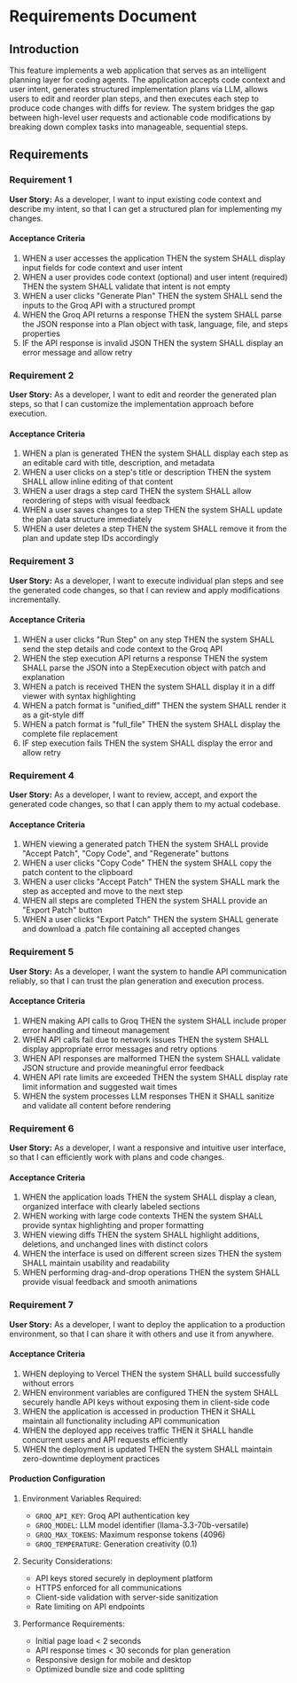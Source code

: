 # Requirements Document

## Introduction

This feature implements a web application that serves as an intelligent planning layer for coding agents. The application accepts code context and user intent, generates structured implementation plans via LLM, allows users to edit and reorder plan steps, and then executes each step to produce code changes with diffs for review. The system bridges the gap between high-level user requests and actionable code modifications by breaking down complex tasks into manageable, sequential steps.

## Requirements

### Requirement 1

**User Story:** As a developer, I want to input existing code context and describe my intent, so that I can get a structured plan for implementing my changes.

#### Acceptance Criteria

1. WHEN a user accesses the application THEN the system SHALL display input fields for code context and user intent
2. WHEN a user provides code context (optional) and user intent (required) THEN the system SHALL validate that intent is not empty
3. WHEN a user clicks "Generate Plan" THEN the system SHALL send the inputs to the Groq API with a structured prompt
4. WHEN the Groq API returns a response THEN the system SHALL parse the JSON response into a Plan object with task, language, file, and steps properties
5. IF the API response is invalid JSON THEN the system SHALL display an error message and allow retry

### Requirement 2

**User Story:** As a developer, I want to edit and reorder the generated plan steps, so that I can customize the implementation approach before execution.

#### Acceptance Criteria

1. WHEN a plan is generated THEN the system SHALL display each step as an editable card with title, description, and metadata
2. WHEN a user clicks on a step's title or description THEN the system SHALL allow inline editing of that content
3. WHEN a user drags a step card THEN the system SHALL allow reordering of steps with visual feedback
4. WHEN a user saves changes to a step THEN the system SHALL update the plan data structure immediately
5. WHEN a user deletes a step THEN the system SHALL remove it from the plan and update step IDs accordingly

### Requirement 3

**User Story:** As a developer, I want to execute individual plan steps and see the generated code changes, so that I can review and apply modifications incrementally.

#### Acceptance Criteria

1. WHEN a user clicks "Run Step" on any step THEN the system SHALL send the step details and code context to the Groq API
2. WHEN the step execution API returns a response THEN the system SHALL parse the JSON into a StepExecution object with patch and explanation
3. WHEN a patch is received THEN the system SHALL display it in a diff viewer with syntax highlighting
4. WHEN a patch format is "unified_diff" THEN the system SHALL render it as a git-style diff
5. WHEN a patch format is "full_file" THEN the system SHALL display the complete file replacement
6. IF step execution fails THEN the system SHALL display the error and allow retry

### Requirement 4

**User Story:** As a developer, I want to review, accept, and export the generated code changes, so that I can apply them to my actual codebase.

#### Acceptance Criteria

1. WHEN viewing a generated patch THEN the system SHALL provide "Accept Patch", "Copy Code", and "Regenerate" buttons
2. WHEN a user clicks "Copy Code" THEN the system SHALL copy the patch content to the clipboard
3. WHEN a user clicks "Accept Patch" THEN the system SHALL mark the step as accepted and move to the next step
4. WHEN all steps are completed THEN the system SHALL provide an "Export Patch" button
5. WHEN a user clicks "Export Patch" THEN the system SHALL generate and download a .patch file containing all accepted changes

### Requirement 5

**User Story:** As a developer, I want the system to handle API communication reliably, so that I can trust the plan generation and execution process.

#### Acceptance Criteria

1. WHEN making API calls to Groq THEN the system SHALL include proper error handling and timeout management
2. WHEN API calls fail due to network issues THEN the system SHALL display appropriate error messages and retry options
3. WHEN API responses are malformed THEN the system SHALL validate JSON structure and provide meaningful error feedback
4. WHEN API rate limits are exceeded THEN the system SHALL display rate limit information and suggested wait times
5. WHEN the system processes LLM responses THEN it SHALL sanitize and validate all content before rendering

### Requirement 6

**User Story:** As a developer, I want a responsive and intuitive user interface, so that I can efficiently work with plans and code changes.

#### Acceptance Criteria

1. WHEN the application loads THEN the system SHALL display a clean, organized interface with clearly labeled sections
2. WHEN working with large code contexts THEN the system SHALL provide syntax highlighting and proper formatting
3. WHEN viewing diffs THEN the system SHALL highlight additions, deletions, and unchanged lines with distinct colors
4. WHEN the interface is used on different screen sizes THEN the system SHALL maintain usability and readability
5. WHEN performing drag-and-drop operations THEN the system SHALL provide visual feedback and smooth animations

### Requirement 7

**User Story:** As a developer, I want to deploy the application to a production environment, so that I can share it with others and use it from anywhere.

#### Acceptance Criteria

1. WHEN deploying to Vercel THEN the system SHALL build successfully without errors
2. WHEN environment variables are configured THEN the system SHALL securely handle API keys without exposing them in client-side code
3. WHEN the application is accessed in production THEN it SHALL maintain all functionality including API communication
4. WHEN the deployed app receives traffic THEN it SHALL handle concurrent users and API requests efficiently
5. WHEN the deployment is updated THEN the system SHALL maintain zero-downtime deployment practices

#### Production Configuration

1. Environment Variables Required:
   - `GROQ_API_KEY`: Groq API authentication key
   - `GROQ_MODEL`: LLM model identifier (llama-3.3-70b-versatile)
   - `GROQ_MAX_TOKENS`: Maximum response tokens (4096)
   - `GROQ_TEMPERATURE`: Generation creativity (0.1)

2. Security Considerations:
   - API keys stored securely in deployment platform
   - HTTPS enforced for all communications
   - Client-side validation with server-side sanitization
   - Rate limiting on API endpoints

3. Performance Requirements:
   - Initial page load < 2 seconds
   - API response times < 30 seconds for plan generation
   - Responsive design for mobile and desktop
   - Optimized bundle size and code splitting